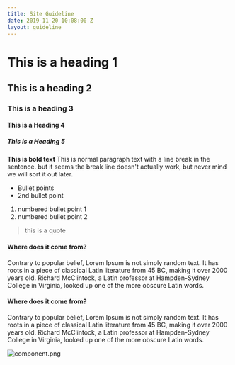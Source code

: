 ```yaml
---
title: Site Guideline
date: 2019-11-20 10:08:00 Z
layout: guideline
---
```


# This is a heading 1
## This is a heading 2
### This is a heading 3
#### This is a Heading 4
##### This is a Heading 5
**This is bold text**
This is normal paragraph text with a
line break in the sentence. but it seems the break line doesn't actually work, but never mind we will sort it out later.

* Bullet points
* 2nd bullet point

1. numbered bullet point 1
2. numbered bullet point 2
> this is a quote

#### Where does it come from?
Contrary to popular belief, Lorem Ipsum is not simply random text. It has roots in a piece of classical Latin literature from 45 BC, making it over 2000 years old. Richard McClintock, a Latin professor at Hampden-Sydney College in Virginia, looked up one of the more obscure Latin words.

#### Where does it come from?
Contrary to popular belief, Lorem Ipsum is not simply random text. It has roots in a piece of classical Latin literature from 45 BC, making it over 2000 years old. Richard McClintock, a Latin professor at Hampden-Sydney College in Virginia, looked up one of the more obscure Latin words.


![component.png](/uploads/component.png)